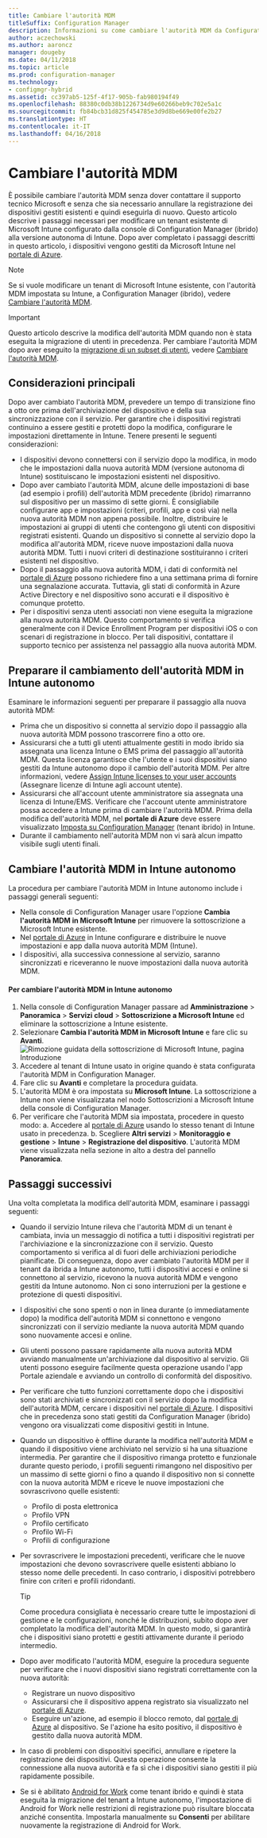 ```yaml
---
title: Cambiare l'autorità MDM
titleSuffix: Configuration Manager
description: Informazioni su come cambiare l'autorità MDM da Configuration Manager (ibrido) a Intune autonomo
author: aczechowski
ms.author: aaroncz
manager: dougeby
ms.date: 04/11/2018
ms.topic: article
ms.prod: configuration-manager
ms.technology:
- configmgr-hybrid
ms.assetid: cc397ab5-125f-4f17-905b-fab980194f49
ms.openlocfilehash: 88380c0db38b1226734d9e60266beb9c702e5a1c
ms.sourcegitcommit: fb84bcb31d825f454785e3d9d8be669e00fe2b27
ms.translationtype: HT
ms.contentlocale: it-IT
ms.lasthandoff: 04/16/2018
---
```

# <a name="change-your-mdm-authority"></a>Cambiare l'autorità MDM
È possibile cambiare l'autorità MDM senza dover contattare il supporto tecnico Microsoft e senza che sia necessario annullare la registrazione dei dispositivi gestiti esistenti e quindi eseguirla di nuovo. Questo articolo descrive i passaggi necessari per modificare un tenant esistente di Microsoft Intune configurato dalla console di Configuration Manager (ibrido) alla versione autonoma di Intune. Dopo aver completato i passaggi descritti in questo articolo, i dispositivi vengono gestiti da Microsoft Intune nel [portale di Azure](https://portal.azure.com). 

> [!Note]    
> Se si vuole modificare un tenant di Microsoft Intune esistente, con l'autorità MDM impostata su Intune, a Configuration Manager (ibrido), vedere [Cambiare l'autorità MDM](https://docs.microsoft.com/intune-classic/deploy-use/change-mdm-authority).

> [!Important]    
> Questo articolo descrive la modifica dell'autorità MDM quando non è stata eseguita la migrazione di utenti in precedenza. Per cambiare l'autorità MDM dopo aver eseguito la [migrazione di un subset di utenti](migrate-hybridmdm-to-intunesa.md), vedere [Cambiare l'autorità MDM](migrate-change-mdm-authority.md).

## <a name="key-considerations"></a>Considerazioni principali
Dopo aver cambiato l'autorità MDM, prevedere un tempo di transizione fino a otto ore prima dell'archiviazione del dispositivo e della sua sincronizzazione con il servizio. Per garantire che i dispositivi registrati continuino a essere gestiti e protetti dopo la modifica, configurare le impostazioni direttamente in Intune. Tenere presenti le seguenti considerazioni:
- I dispositivi devono connettersi con il servizio dopo la modifica, in modo che le impostazioni dalla nuova autorità MDM (versione autonoma di Intune) sostituiscano le impostazioni esistenti nel dispositivo.
- Dopo aver cambiato l'autorità MDM, alcune delle impostazioni di base (ad esempio i profili) dell'autorità MDM precedente (ibrido) rimarranno sul dispositivo per un massimo di sette giorni. È consigliabile configurare app e impostazioni (criteri, profili, app e così via) nella nuova autorità MDM non appena possibile. Inoltre, distribuire le impostazioni ai gruppi di utenti che contengono gli utenti con dispositivi registrati esistenti. Quando un dispositivo si connette al servizio dopo la modifica all'autorità MDM, riceve nuove impostazioni dalla nuova autorità MDM. Tutti i nuovi criteri di destinazione sostituiranno i criteri esistenti nel dispositivo.
- Dopo il passaggio alla nuova autorità MDM, i dati di conformità nel [portale di Azure](https://portal.azure.com) possono richiedere fino a una settimana prima di fornire una segnalazione accurata. Tuttavia, gli stati di conformità in Azure Active Directory e nel dispositivo sono accurati e il dispositivo è comunque protetto.
- Per i dispositivi senza utenti associati non viene eseguita la migrazione alla nuova autorità MDM. Questo comportamento si verifica generalmente con il Device Enrollment Program per dispositivi iOS o con scenari di registrazione in blocco. Per tali dispositivi, contattare il supporto tecnico per assistenza nel passaggio alla nuova autorità MDM.

## <a name="prepare-to-change-the-mdm-authority-to-intune-standalone"></a>Preparare il cambiamento dell'autorità MDM in Intune autonomo
Esaminare le informazioni seguenti per preparare il passaggio alla nuova autorità MDM:
- Prima che un dispositivo si connetta al servizio dopo il passaggio alla nuova autorità MDM possono trascorrere fino a otto ore.
- Assicurarsi che a tutti gli utenti attualmente gestiti in modo ibrido sia assegnata una licenza Intune o EMS prima del passaggio all'autorità MDM. Questa licenza garantisce che l'utente e i suoi dispositivi siano gestiti da Intune autonomo dopo il cambio dell'autorità MDM. Per altre informazioni, vedere [Assign Intune licenses to your user accounts](https://docs.microsoft.com/intune/get-started/start-with-a-paid-subscription-to-microsoft-intune-step-4) (Assegnare licenze di Intune agli account utente).
- Assicurarsi che all'account utente amministratore sia assegnata una licenza di Intune/EMS. Verificare che l'account utente amministratore possa accedere a Intune prima di cambiare l'autorità MDM. Prima della modifica dell'autorità MDM, nel **portale di Azure** deve essere visualizzato [Imposta su Configuration Manager](https://portal.azure.com) (tenant ibrido) in Intune.
- Durante il cambiamento nell'autorità MDM non vi sarà alcun impatto visibile sugli utenti finali. 

## <a name="change-the-mdm-authority-to-intune-standalone"></a>Cambiare l'autorità MDM in Intune autonomo
La procedura per cambiare l'autorità MDM in Intune autonomo include i passaggi generali seguenti:  
- Nella console di Configuration Manager usare l'opzione **Cambia l'autorità MDM in Microsoft Intune** per rimuovere la sottoscrizione a Microsoft Intune esistente.
- Nel [portale di Azure](https://portal.azure.com) in Intune configurare e distribuire le nuove impostazioni e app dalla nuova autorità MDM (Intune).
- I dispositivi, alla successiva connessione al servizio, saranno sincronizzati e riceveranno le nuove impostazioni dalla nuova autorità MDM.

#### <a name="to-change-the-mdm-authority-to-intune-standalone"></a>Per cambiare l'autorità MDM in Intune autonomo
1. Nella console di Configuration Manager passare ad **Amministrazione** &gt; **Panoramica** &gt; **Servizi cloud** &gt; **Sottoscrizione a Microsoft Intune** ed eliminare la sottoscrizione a Intune esistente.
2. Selezionare **Cambia l'autorità MDM in Microsoft Intune** e fare clic su **Avanti**.
   ![Rimozione guidata della sottoscrizione di Microsoft Intune, pagina Introduzione](./media/mdm-change-delete-subscription.png)
3. Accedere al tenant di Intune usato in origine quando è stata configurata l'autorità MDM in Configuration Manager.
4. Fare clic su **Avanti** e completare la procedura guidata.
5. L'autorità MDM è ora impostata su **Microsoft Intune**. La sottoscrizione a Intune non viene visualizzata nel nodo Sottoscrizioni a Microsoft Intune della console di Configuration Manager. 
6. Per verificare che l'autorità MDM sia impostata, procedere in questo modo: a. Accedere al [portale di Azure](https://portal.azure.com) usando lo stesso tenant di Intune usato in precedenza. 
    b. Scegliere **Altri servizi** > **Monitoraggio e gestione** > **Intune** > **Registrazione del dispositivo**. L'autorità MDM viene visualizzata nella sezione in alto a destra del pannello **Panoramica**. 

## <a name="next-steps"></a>Passaggi successivi
Una volta completata la modifica dell'autorità MDM, esaminare i passaggi seguenti:
- Quando il servizio Intune rileva che l'autorità MDM di un tenant è cambiata, invia un messaggio di notifica a tutti i dispositivi registrati per l'archiviazione e la sincronizzazione con il servizio. Questo comportamento si verifica al di fuori delle archiviazioni periodiche pianificate. Di conseguenza, dopo aver cambiato l'autorità MDM per il tenant da ibrida a Intune autonomo, tutti i dispositivi accesi e online si connettono al servizio, ricevono la nuova autorità MDM e vengono gestiti da Intune autonomo. Non ci sono interruzioni per la gestione e protezione di questi dispositivi.
- I dispositivi che sono spenti o non in linea durante (o immediatamente dopo) la modifica dell'autorità MDM si connettono e vengono sincronizzati con il servizio mediante la nuova autorità MDM quando sono nuovamente accesi e online.  
- Gli utenti possono passare rapidamente alla nuova autorità MDM avviando manualmente un'archiviazione dal dispositivo al servizio. Gli utenti possono eseguire facilmente questa operazione usando l'app Portale aziendale e avviando un controllo di conformità del dispositivo.
- Per verificare che tutto funzioni correttamente dopo che i dispositivi sono stati archiviati e sincronizzati con il servizio dopo la modifica dell'autorità MDM, cercare i dispositivi nel [portale di Azure](https://portal.azure.com). I dispositivi che in precedenza sono stati gestiti da Configuration Manager (ibrido) vengono ora visualizzati come dispositivi gestiti in Intune.    
- Quando un dispositivo è offline durante la modifica nell'autorità MDM e quando il dispositivo viene archiviato nel servizio si ha una situazione intermedia. Per garantire che il dispositivo rimanga protetto e funzionale durante questo periodo, i profili seguenti rimangono nel dispositivo per un massimo di sette giorni o fino a quando il dispositivo non si connette con la nuova autorità MDM e riceve le nuove impostazioni che sovrascrivono quelle esistenti:
    - Profilo di posta elettronica
    - Profilo VPN
    - Profilo certificato
    - Profilo Wi-Fi
    - Profili di configurazione
- Per sovrascrivere le impostazioni precedenti, verificare che le nuove impostazioni che devono sovrascrivere quelle esistenti abbiano lo stesso nome delle precedenti. In caso contrario, i dispositivi potrebbero finire con criteri e profili ridondanti.    

  > [!TIP]   
  > Come procedura consigliata è necessario creare tutte le impostazioni di gestione e le configurazioni, nonché le distribuzioni, subito dopo aver completato la modifica dell'autorità MDM. In questo modo, si garantirà che i dispositivi siano protetti e gestiti attivamente durante il periodo intermedio.   
-  Dopo aver modificato l'autorità MDM, eseguire la procedura seguente per verificare che i nuovi dispositivi siano registrati correttamente con la nuova autorità:   
    - Registrare un nuovo dispositivo
    - Assicurarsi che il dispositivo appena registrato sia visualizzato nel [portale di Azure](https://portal.azure.com).
    - Eseguire un'azione, ad esempio il blocco remoto, dal [portale di Azure](https://portal.azure.com) al dispositivo. Se l'azione ha esito positivo, il dispositivo è gestito dalla nuova autorità MDM.
- In caso di problemi con dispositivi specifici, annullare e ripetere la registrazione dei dispositivi. Questa operazione consente la connessione alla nuova autorità e fa sì che i dispositivi siano gestiti il più rapidamente possibile.
- Se si è abilitato [Android for Work](/sccm/mdm/deploy-use/create-configuration-items-for-android-for-work-devices-managed-without-the-client) come tenant ibrido e quindi è stata eseguita la migrazione del tenant a Intune autonomo, l'impostazione di Android for Work nelle restrizioni di registrazione può risultare bloccata anziché consentita. Impostarla manualmente su **Consenti** per abilitare nuovamente la registrazione di Android for Work.<!--512117-->